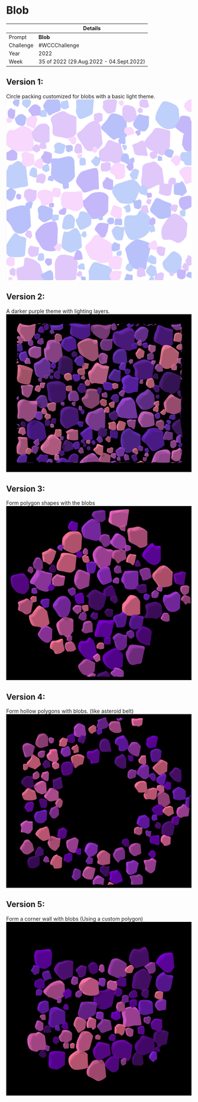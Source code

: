 # Blob
|  | Details |
| -------| ---------|
| Prompt | **Blob** |
| Challenge | #WCCChallenge |
| Year | 2022 |
| Week | 35 of 2022 (29.Aug.2022 - 04.Sept.2022) |

## Version 1:
Circle packing customized for blobs with a basic light theme.  
<img alt="blob_v1" src="./imgs/blobs_v1_light_theme.png" width=500px/>

## Version 2:
A darker purple theme with lighting layers.  
<img alt="blob_v2" src="./imgs/blobs_v2_dark_purple_with_shine.png" width=500px/>

## Version 3:
Form polygon shapes with the blobs
<img alt="blob_v3" src="./imgs/blobs_v3_shape_formation.png" width=500px/>

## Version 4:
Form hollow polygons with blobs. (like asteroid belt)
<img alt="blob_v3" src="./imgs/blobs_v4_hollow_shapes.png" width=500px/>

## Version 5:
Form a corner wall with blobs (Using a custom polygon)
<img alt="blob_v3" src="./imgs/blobs_v5_form_wall_corner_shape.png" width=500px/>